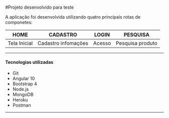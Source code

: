 #Projeto desenvolvido para teste

A aplicação foi desenvolvida utilizando quatro principais rotas de componetes:

| HOME       |   CADASTRO           |  LOGIN   | PESQUISA         |
|--------    |-------------------   |----------|------------------|
|Tela Inicial|Cadastro infomações   |Acesso    | Pesquisa produto |

-----------------------------------

 #### Tecnologias utilizadas

- Git
- Angular 10
- Bootstrap 4
- Node.js
- MongoDB
- Heroku
- Postman

---------------------------------------







